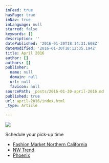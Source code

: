 ```yaml
---
inFeed: true
hasPage: true
inNav: true
inLanguage: null
starred: false
keywords: []
description: ''
datePublished: '2016-01-30T18:14:31.608Z'
dateModified: '2016-01-30T18:12:35.194Z'
title: April 2016
author: []
authors: []
publisher:
  name: null
  domain: null
  url: null
  favicon: null
sourcePath: _posts/2016-01-30-april-2016.md
published: true
url: april-2016/index.html
_type: Article

---
```

![](https://the-grid-user-content.s3-us-west-2.amazonaws.com/5cd56c71-de1f-4e49-8022-31d0871d1709.PNG)

Schedule your pick-up time

* [Fashion Market Northern California][0]
* [NW Trend][1]
* [Phoenix][2]

[0]: https://www.timetrade.com/book/9MNVK
[1]: https://www.timetrade.com/book/6YCX1
[2]: https://www.timetrade.com/book/97H2K